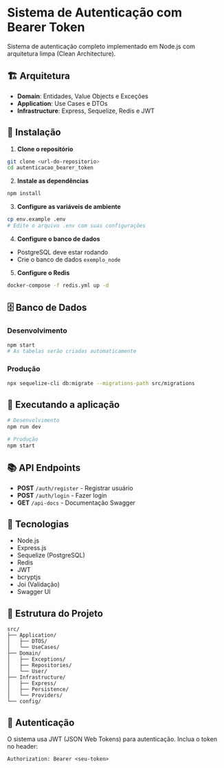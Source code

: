 # Sistema de Autenticação com Bearer Token

Sistema de autenticação completo implementado em Node.js com arquitetura limpa (Clean Architecture).

## 🏗️ Arquitetura

- **Domain**: Entidades, Value Objects e Exceções
- **Application**: Use Cases e DTOs
- **Infrastructure**: Express, Sequelize, Redis e JWT

## 🚀 Instalação

1. **Clone o repositório**
```bash
git clone <url-do-repositorio>
cd autenticacao_bearer_token
```

2. **Instale as dependências**
```bash
npm install
```

3. **Configure as variáveis de ambiente**
```bash
cp env.example .env
# Edite o arquivo .env com suas configurações
```

4. **Configure o banco de dados**
- PostgreSQL deve estar rodando
- Crie o banco de dados `exemplo_node`

5. **Configure o Redis**
```bash
docker-compose -f redis.yml up -d
```

## 🗄️ Banco de Dados

### Desenvolvimento
```bash
npm start
# As tabelas serão criadas automaticamente
```

### Produção
```bash
npx sequelize-cli db:migrate --migrations-path src/migrations
```

## 🚀 Executando a aplicação

```bash
# Desenvolvimento
npm run dev

# Produção
npm start
```

## 📚 API Endpoints

- **POST** `/auth/register` - Registrar usuário
- **POST** `/auth/login` - Fazer login
- **GET** `/api-docs` - Documentação Swagger

## 🔧 Tecnologias

- Node.js
- Express.js
- Sequelize (PostgreSQL)
- Redis
- JWT
- bcryptjs
- Joi (Validação)
- Swagger UI

## 📁 Estrutura do Projeto

```
src/
├── Application/
│   ├── DTOS/
│   └── UseCases/
├── Domain/
│   ├── Exceptions/
│   ├── Repositories/
│   └── User/
├── Infrastructure/
│   ├── Express/
│   ├── Persistence/
│   └── Providers/
└── config/
```

## 🔐 Autenticação

O sistema usa JWT (JSON Web Tokens) para autenticação. Inclua o token no header:

```
Authorization: Bearer <seu-token>
```